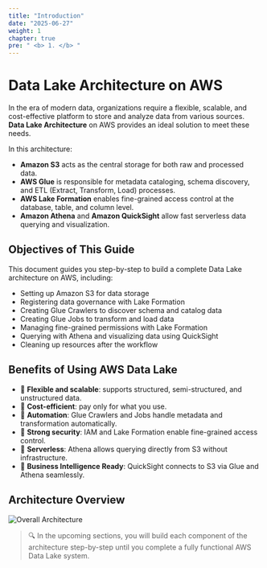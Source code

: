 ```yaml
---
title: "Introduction"
date: "2025-06-27"
weight: 1
chapter: true
pre: " <b> 1. </b> "
---
```


# Data Lake Architecture on AWS

In the era of modern data, organizations require a flexible, scalable, and cost-effective platform to store and analyze data from various sources. **Data Lake Architecture** on AWS provides an ideal solution to meet these needs.

In this architecture:
- **Amazon S3** acts as the central storage for both raw and processed data.
- **AWS Glue** is responsible for metadata cataloging, schema discovery, and ETL (Extract, Transform, Load) processes.
- **AWS Lake Formation** enables fine-grained access control at the database, table, and column level.
- **Amazon Athena** and **Amazon QuickSight** allow fast serverless data querying and visualization.

## Objectives of This Guide

This document guides you step-by-step to build a complete Data Lake architecture on AWS, including:

- Setting up Amazon S3 for data storage
- Registering data governance with Lake Formation
- Creating Glue Crawlers to discover schema and catalog data
- Creating Glue Jobs to transform and load data
- Managing fine-grained permissions with Lake Formation
- Querying with Athena and visualizing data using QuickSight
- Cleaning up resources after the workflow

## Benefits of Using AWS Data Lake

- 🔹 **Flexible and scalable**: supports structured, semi-structured, and unstructured data.
- 🔹 **Cost-efficient**: pay only for what you use.
- 🔹 **Automation**: Glue Crawlers and Jobs handle metadata and transformation automatically.
- 🔹 **Strong security**: IAM and Lake Formation enable fine-grained access control.
- 🔹 **Serverless**: Athena allows querying directly from S3 without infrastructure.
- 🔹 **Business Intelligence Ready**: QuickSight connects to S3 via Glue and Athena seamlessly.

## Architecture Overview

![Overall Architecture](/images/datalake-arch-en.png)

> 🔍 In the upcoming sections, you will build each component of the architecture step-by-step until you complete a fully functional AWS Data Lake system.
